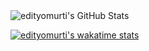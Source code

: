 <img align="center" src="https://github-readme-stats.vercel.app/api?username=edityomurti&show_icons=true&line_height=27&count_private=true&title_color=ffffff&text_color=c9cacc&icon_color=2bbc8a&bg_color=1d1f21" alt="edityomurti's GitHub Stats" />

[![edityomurti's wakatime stats](https://github-readme-stats.vercel.app/api/wakatime?username=edityomurti)](https://wakatime.com/@edityomurti)


<!--
**edityomurti/edityomurti** is a ✨ _special_ ✨ repository because its `README.md` (this file) appears on your GitHub profile.

Here are some ideas to get you started:

- 🔭 I’m currently working on ...
- 🌱 I’m currently learning ...
- 👯 I’m looking to collaborate on ...
- 🤔 I’m looking for help with ...
- 💬 Ask me about ...
- 📫 How to reach me: ...
- 😄 Pronouns: ...
- ⚡ Fun fact: ...
-->
